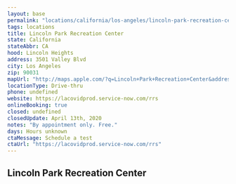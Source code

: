 ```yaml
---
layout: base
permalink: "locations/california/los-angeles/lincoln-park-recreation-center/"
tags: locations
title: Lincoln Park Recreation Center
state: California
stateAbbr: CA
hood: Lincoln Heights
address: 3501 Valley Blvd
city: Los Angeles
zip: 90031
mapUrl: "http://maps.apple.com/?q=Lincoln+Park+Recreation+Center&address=3501+Valley+Blvd,Los+Angeles,California,90031"
locationType: Drive-thru
phone: undefined
website: https://lacovidprod.service-now.com/rrs
onlineBooking: true
closed: undefined
closedUpdate: April 13th, 2020
notes: "By appointment only. Free."
days: Hours unknown
ctaMessage: Schedule a test
ctaUrl: "https://lacovidprod.service-now.com/rrs"
---
```

## Lincoln Park Recreation Center